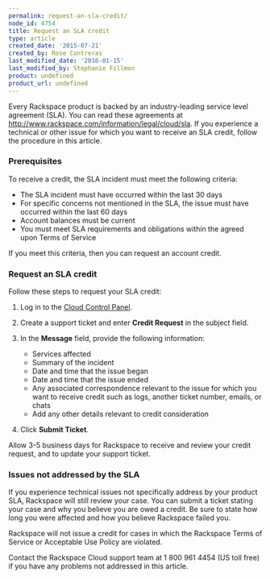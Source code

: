 ```yaml
---
permalink: request-an-sla-credit/
node_id: 4754
title: Request an SLA credit
type: article
created_date: '2015-07-21'
created_by: Rose Contreras
last_modified_date: '2016-01-15'
last_modified_by: Stephanie Fillmon
product: undefined
product_url: undefined
---
```


Every Rackspace product is backed by an industry-leading service level
agreement (SLA). You can read these agreements at
<http://www.rackspace.com/information/legal/cloud/sla>. If you
experience a technical or other issue for which you want to receive an
SLA credit, follow the procedure in this article.

### Prerequisites

To receive a credit, the SLA incident must meet the following criteria:

-   The SLA incident must have occurred within the last 30 days
-   For specific concerns not mentioned in the SLA, the issue must have occurred within the last 60 days
-   Account balances must be current
-   You must meet SLA requirements and obligations within the agreed
    upon Terms of Service

If you meet this criteria, then you can request an account credit.

### Request an SLA credit

Follow these steps to request your SLA credit:

1. Log in to the [Cloud Control Panel](https://mycloud.rackspace.com).

2. Create a support ticket and enter **Credit Request** in the subject field.

3. In the **Message** field, provide the following information:
    -   Services affected
    -   Summary of the incident
    -   Date and time that the issue began
    -   Date and time that the issue ended
    -   Any associated correspondence relevant to the issue for which you
    want to receive credit such as logs, another ticket number, emails,
    or chats
    -   Add any other details relevant to credit consideration

4. Click **Submit Ticket**.

Allow 3-5 business days for Rackspace to receive and review your credit
request, and to update your support ticket.

### Issues not addressed by the SLA

If you experience technical issues not specifically address by your
product SLA, Rackspace will still review your case. You can submit a
ticket stating your case and why you believe you are owed a credit. Be
sure to state how long you were affected and how you believe Rackspace
failed you.

Rackspace will not issue a credit for cases in which the Rackspace Terms
of Service or Acceptable Use Policy are violated.

Contact the Rackspace Cloud support team at 1 800 961 4454 (US toll
free) if you have any problems not addressed in this article.
